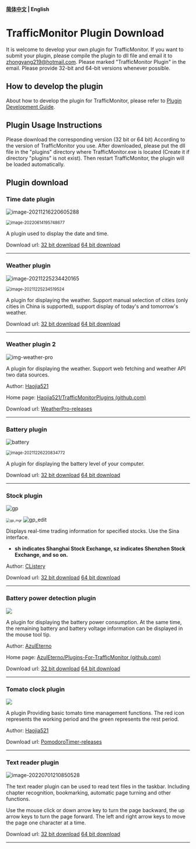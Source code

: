 **[简体中文](plugin_download.md) | English**

# TrafficMonitor Plugin Download

It is welcome to develop your own plugin for TrafficMonitor. If you want to submit your plugin, please compile the plugin to dll file and email it to zhongyang219@hotmail.com. Please marked "TrafficMonitor Plugin" in the email. Please provide 32-bit and 64-bit versions whenever possible.

## How to develop the plugin

About how to develop the plugin for TrafficMonitor, please refer to [Plugin Development Guide](https://github.com/zhongyang219/TrafficMonitor/wiki/Plugin-Development-Guide).

## Plugin Usage Instructions

Please download the corresponding version (32 bit or 64 bit)  According to the version of TrafficMonitor you use. After downloaded, please put the dll file in the "plugins" directory where TrafficMonitor.exe is located (Create it if directory "plugins" is not exist). Then restart TrafficMonitor, the plugin will be loaded automatically. 

## Plugin download

### Time date plugin

![image-20211216220605288](images/image-20211216220605288.png)

<img src="images/image-20220614195748677.png" alt="image-20220614195748677" style="zoom:80%;" />

A plugin used to display the date and time.

Download url: [32 bit download](https://github.com/zhongyang219/TrafficMonitorPlugins/blob/main/download/DateTime/DateTime_V1.0_x86.zip?raw=true) [64 bit download](https://github.com/zhongyang219/TrafficMonitorPlugins/blob/main/download/DateTime/DateTime_V1.0_x64.zip?raw=true)

---

### Weather plugin

![image-20211225234420165](images/image-20211225234420165.png)

<img src="images/image-20211225234519524.png" alt="image-20211225234519524" style="zoom:80%;" />

A plugin for displaying the weather. Support manual selection of cities (only cities in China is supported), support display of today's and tomorrow's weather.

Download url: [32 bit download](https://github.com/zhongyang219/TrafficMonitorPlugins/blob/main/download/weather/Weather_V1.02_x86.zip?raw=true) [64 bit download](https://github.com/zhongyang219/TrafficMonitorPlugins/blob/main/download/weather/Weather_V1.02_x64.zip?raw=true)

---

### Weather plugin 2

![img-weather-pro](images/img-weather-pro.png)

A plugin for displaying the weather. Support web fetching and weather API two data sources.

Author: [Haojia521](https://github.com/Haojia521)

Home page: [Haojia521/TrafficMonitorPlugins (github.com)](https://github.com/Haojia521/TrafficMonitorPlugins)

Download url: [WeatherPro-releases](https://github.com/Haojia521/TrafficMonitorPlugins/releases)

---

### Battery plugin

![battery](images/battery.png)

<img src="images/image-20211226220834772.png" alt="image-20211226220834772" style="zoom:80%;" />

A plugin for displaying the battery level of your computer.

Download url: [32 bit download](https://github.com/zhongyang219/TrafficMonitorPlugins/blob/main/download/Battery/Battery_V1.02_x86.zip?raw=true) [64 bit download](https://github.com/zhongyang219/TrafficMonitorPlugins/blob/main/download/Battery/Battery_V1.02_x64.zip?raw=true)

---

### Stock plugin

![gp](images/gp_viewer_20220411100625.png)

<img src="images/gp_mgr_20220411100659.png" alt="gp_mgr" style="zoom:65%;" />

<img src="images/gp_edit_20220411100337.png" alt="gp_edit" style="zoom:100%;" />

Displays real-time trading information for specified stocks. Use the Sina interface.

- **sh indicates Shanghai Stock Exchange, sz indicates Shenzhen Stock Exchange, and so on.**

Author: [CListery](https://github.com/CListery)

Download url: [32 bit download](https://github.com/zhongyang219/TrafficMonitorPlugins/blob/main/download/GP/GP_V1.12_x86.zip?raw=true) [64 bit download](https://github.com/zhongyang219/TrafficMonitorPlugins/blob/main/download/GP/GP_V1.12_x64.zip?raw=true)

---

### Battery power detection plugin

![](images/155976271-b3e58b7a-d3ec-442d-8107-c0c69a2d7610.png)

A plugin for displaying the battery power consumption. At the same time, the remaining battery and battery voltage information can be displayed in the mouse tool tip.

Author: [AzulEterno](https://github.com/AzulEterno)

Home page: [AzulEterno/Plugins-For-TrafficMonitor (github.com)](https://github.com/AzulEterno/Plugins-For-TrafficMonitor)

Download url: [32 bit download](https://github.com/AzulEterno/Plugins-For-TrafficMonitor/raw/main/archs/x86/PowerMonPlugin.dll) [64 bit download](https://github.com/AzulEterno/Plugins-For-TrafficMonitor/raw/main/archs/x64/PowerMonPlugin.dll)

---

### Tomato clock plugin

![](images/img-pomodoro-timer.png)

A plugin Providing basic tomato time management functions. The red icon represents the working period and the green represents the rest period.

Author: [Haojia521](https://github.com/Haojia521)

Download url: [PomodoroTimer-releases](https://github.com/Haojia521/TrafficMonitorPlugins/releases)

---

### Text reader plugin

![image-20220701210850528](images/image-20220701210850528.png)

The text reader plugin can be used to read text files in the taskbar. Including chapter recognition, bookmarking, automatic page turning and other functions.

Use the mouse click or down arrow key to turn the page backward, the up arrow keys to turn the page forward. The left and right arrow keys to move the page one character at a time.

Download url: [32 bit download](https://github.com/zhongyang219/TrafficMonitorPlugins/blob/main/download/TextReader/TextReader_V1.01_x86.zip?raw=true) [64 bit download](https://github.com/zhongyang219/TrafficMonitorPlugins/blob/main/download/TextReader/TextReader_V1.01_x64.zip?raw=true)

---

